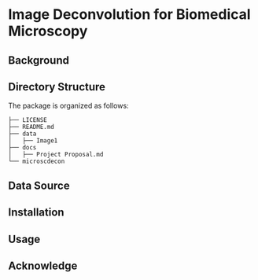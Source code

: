 # Image Deconvolution for Biomedical Microscopy



## Background



## Directory Structure

The package is organized as follows:

```
├── LICENSE
├── README.md
├── data
│   ├── Image1
├── docs
│   ├── Project Proposal.md
└── microscdecon

```

## Data Source

## Installation

## Usage

## Acknowledge